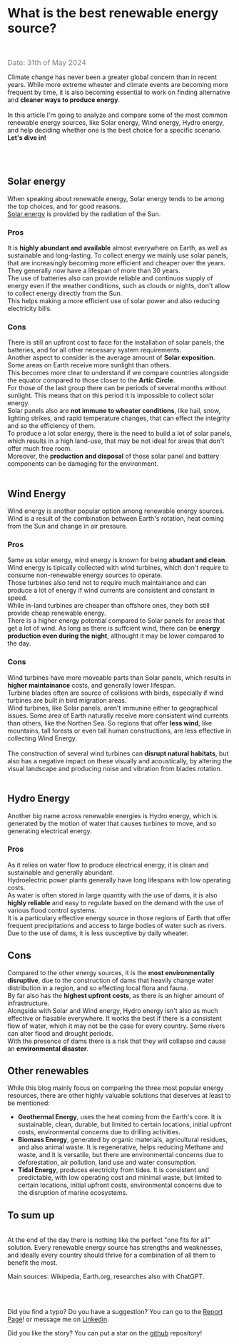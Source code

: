 # What is the best renewable energy source?
<br />

<span class="date"> Date: 31th of May 2024 </span>
<br />

Climate change has never been a greater global concern than in recent years. While more extreme wheater and climate events are becoming more frequent by time, it is also becoming essential to work on finding alternative and <strong>cleaner ways to produce energy</strong>.
<br /><br />
In this article I'm going to analyze and compare some of the most common renewable energy sources, like Solar energy, Wind energy, Hydro energy, and help deciding whether one is the best choice for a specific scenario.
<br />
<strong>Let's dive in!</strong> 

<br /><br />

## Solar energy
When speaking about renewable energy, Solar energy tends to be among the top choices, and for good reasons.<br />
<a href="https://en.wikipedia.org/wiki/Solar_power" target="_blank" title="Opens a Wikipedia page">Solar energy</a> is provided by the radiation of the Sun.<br />

### Pros
It is <strong>highly abundant and available</strong> almost everywhere on Earth, as well as sustainable and long-lasting.
To collect energy we mainly use solar panels, that are increasingly becoming more efficient and cheaper over the years. They generally now have a lifespan of more than 30 years.<br />
The use of batteries also can provide reliable and continuos supply of energy even if the weather conditions, such as clouds or nights, don't allow to collect energy directly from the Sun.<br />
This helps making a more efficient use of solar power and also reducing electricity bills.<br />

### Cons
There is still an upfront cost to face for the installation of solar panels, the batteries, and for all other necessary system requirements.<br />
Another aspect to consider is the average amount of <strong>Solar exposition</strong>. Some areas on Earth receive more sunlight than others.<br />
This becomes more clear to understand if we compare countries alongside the equator compared to those closer to the <strong>Artic Circle</strong>.<br /> For those of the last group there can be periods of several months without sunlight. This means that on this period it is impossible to collect solar energy.
<br />
Solar panels also are <strong>not immune to wheater conditions</strong>, like hail, snow, lighting strikes, and rapid temperature changes, that can effect the integrity and so the efficiency of them.
<br />
To produce a lot solar energy, there is the need to build a lot of solar panels, which results in a high land-use, that may be not ideal for areas that don't offer much free room.
<br />
Moreover, the <strong>production and disposal</strong> of those solar panel and battery components can be damaging for the environment.
<br /><br />

## Wind Energy
Wind energy is another popular option among renewable energy sources.<br />
Wind is a result of the combination between Earth's rotation, heat coming from the Sun and change in air pressure.

### Pros
Same as solar energy, wind energy is known for being <strong>abudant and clean</strong>.
<br />
Wind energy is tipically collected with wind turbines, which don't require to consume non-renewable energy sources to operate.<br />
Those turbines also tend not to require much maintainance and can produce a lot of energy if wind currents are consistent and constant in speed.<br />
While in-land turbines are cheaper than offshore ones, they both still provide cheap renewable energy.<br />
There is a higher energy potential compared to Solar panels for areas that get a lot of wind. As long as there is suffcient wind, there can be <strong>energy production even during the night</strong>, althought it may be lower compared to the day.

### Cons
Wind turbines have more moveable parts than Solar panels, which results in <strong>higher maintainance</strong> costs, and generally lower lifespan.
<br />
Turbine blades often are source of collisions with birds, especially if wind turbines are built in bird migration areas.
<br />
Wind turbines, like Solar panels, aren't immunine either to geographical issues. Some area of Earth naturally receive more consistent wind currents than others, like the Northen Sea. So regions that offer <strong>less wind</strong>, like mountains, tall forests or even tall human constructions, are less effective in collecting Wind Energy.
<br /><br />
The construction of several wind turbines can <strong>disrupt natural habitats</strong>, but also has a negative impact on these visually and acoustically, by altering the visual landscape and producing noise and vibration from blades rotation.
<br /><br />

## Hydro Energy
Another big name across renewable energies is Hydro energy, which is generated by the motion of water that causes turbines to move, and so generating electrical energy.

### Pros
As it relies on water flow to produce electrical energy, it is clean and sustainable and generally abundant.
<br /> 
Hydroelectric power plants generally have long lifespans with low operating costs.
<br />
As water is often stored in large quantity with the use of dams, it is also <strong>highly reliable</strong> and easy to regulate based on the demand with the use of various flood control systems.<br />
It is a particulary effective energy source in those regions of Earth that offer frequent precipitations and access to large bodies of water such as rivers.<br />
Due to the use of dams, it is less susceptive by daily wheater.

## Cons
Compared to the other energy sources, it is the <strong>most environmentally disruptive</strong>, due to the construction of dams that heavily change water distribution in a region, and so effecting local flora and fauna.
<br />
By far also has the <strong>highest upfront costs</strong>, as there is an higher amount of infrastructure.
<br />
Alongside with Solar and Wind energy, Hydro energy isn't also as much effective or fiasable everywhere. It works the best if there is a consistent flow of water, which it may not be the case for every country. Some rivers can alter flood and drought periods.
<br />
With the presence of dams there is a risk that they will collapse and cause an <strong>environmental disaster</strong>.

## Other renewables
While this blog mainly focus on comparing the three most popular energy resources, there are other highly valuable solutions that deserves at least to be mentioned:
<ul>
<li><strong>Geothermal Energy</strong>, uses the heat coming from the Earth's core. It is sustainable, clean, durable, but limited to certain locations, initial upfront costs, environmental concerns due to drilling activities.</li>
<li><strong>Biomass Energy</strong>, generated by organic materials, agricultural residues, and also animal waste. It is regenerative, helps reducing Methane and waste, and it is versatile, but there are environmental concerns due to deforestation, air pollution, land use and water consumption.</li>
<li><strong>Tidal Energy</strong>, produces electricity from tides. It is consistent and predictable, with low operating cost and minimal waste, but limited to certain locations, initial upfront costs, environmental concerns due to the disruption of marine ecosystems.</li>
</ul>

## To sum up

<br />
At the end of the day there is nothing like the perfect "one fits for all" solution. Every renewable energy source has strengths and weaknesses, and ideally every country should thrive for a combination of all them to benefit the most.


Main sources: Wikipedia, Earth.org, researches also with ChatGPT.



<br /><br />

Did you find a typo? Do you have a suggestion? You can go to the <a href="https://github.com/Gabri432/angular-personal-website/issues/new" target="_blank" title="Go to the Github repository">Report Page</a>! or message me on <a href="https://www.linkedin.com/in/gabriele-gatti-87b321190/" target="_blank" title="Go to my Linkeding profile">Linkedin</a>.

Did you like the story? You can put a star on the <a href="https://github.com/Gabri432/angular-personal-website/" target="_blank" title="Go to the Github repository">github</a> repository!


<style>
.date {
    color: grey;
    font-size: 16px
}
td, th {
    border: 1px solid black;
    padding: 5px;
}
</style>